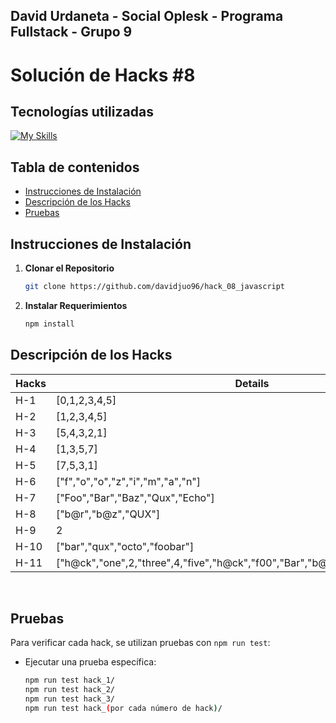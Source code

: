David Urdaneta - Social Oplesk - Programa Fullstack - Grupo 9
---

# Solución de Hacks #8

## Tecnologías utilizadas
[![My Skills](https://skillicons.dev/icons?i=js)](https://skillicons.dev)


## Tabla de contenidos
- [Instrucciones de Instalación](#instrucciones-de-instalación)
- [Descripción de los Hacks](#descripción-de-los-hacks)
- [Pruebas](#pruebas)


## Instrucciones de Instalación

1. **Clonar el Repositorio**

   ```bash
   git clone https://github.com/davidjuo96/hack_08_javascript
   ```

2. **Instalar Requerimientos**  
   ```bash
   npm install
   ```
   
## Descripción de los Hacks

|Hacks | Details | 
|----------|---------|
| H-1      | [0,1,2,3,4,5] |
| H-2      | [1,2,3,4,5] |
| H-3      | [5,4,3,2,1] | 
| H-4      | [1,3,5,7] |
| H-5      | [7,5,3,1]  |
| H-6      | ["f","o","o","z","i","m","a","n"] |
| H-7      | ["Foo","Bar","Baz","Qux","Echo"] | 
| H-8      | ["b@r","b@z","QUX"] |
| H-9      | 2 |
| H-10      | ["bar","qux","octo","foobar"] | 
| H-11     | ["h@ck","one",2,"three",4,"five","h@ck","f00","Bar","b@z","quX","3ch0","h@ck"] |

<br/> 

## Pruebas

Para verificar cada hack, se utilizan pruebas con `npm run test`:

- Ejecutar una prueba específica:  
  ```bash
  npm run test hack_1/
  npm run test hack_2/
  npm run test hack_3/
  npm run test hack_(por cada número de hack)/
  ```

